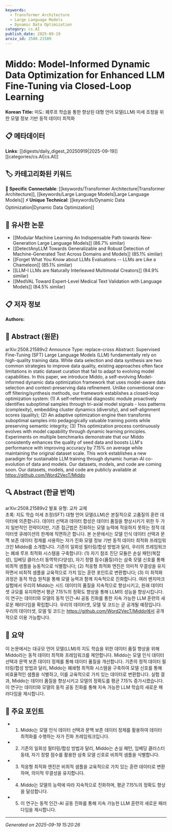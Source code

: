 ```yaml
---
keywords:
  - Transformer Architecture
  - Large Language Models
  - Dynamic Data Optimization
category: cs.AI
publish_date: 2025-09-19
arxiv_id: 2508.21589
---
```


<!-- KEYWORD_LINKING_METADATA:
{
  "processed_timestamp": "2025-09-22 21:34:28.142022",
  "vocabulary_version": "1.0",
  "selected_keywords": [
    "Transformer Architecture",
    "Large Language Models",
    "Dynamic Data Optimization"
  ],
  "rejected_keywords": [
    "Supervised Fine-Tuning",
    "Closed-Loop Learning"
  ],
  "similarity_scores": {
    "Transformer Architecture": 0.82,
    "Large Language Models": 0.8,
    "Dynamic Data Optimization": 0.78
  },
  "extraction_method": "AI_prompt_based",
  "budget_applied": true
}
-->


# Middo: Model-Informed Dynamic Data Optimization for Enhanced LLM Fine-Tuning via Closed-Loop Learning

**Korean Title:** 미도: 폐루프 학습을 통한 향상된 대형 언어 모델(LLM) 미세 조정을 위한 모델 정보 기반 동적 데이터 최적화

## 📋 메타데이터

**Links**: [[digests/daily_digest_20250919|2025-09-19]]   [[categories/cs.AI|cs.AI]]

## 🏷️ 카테고리화된 키워드
**🔗 Specific Connectable**: [[keywords/Transformer Architecture|Transformer Architecture]], [[keywords/Large Language Models|Large Language Models]]
**⚡ Unique Technical**: [[keywords/Dynamic Data Optimization|Dynamic Data Optimization]]

## 🔗 유사한 논문
- [[Modular Machine Learning An Indispensable Path towards New-Generation Large Language Models]] (86.7% similar)
- [[DetectAnyLLM Towards Generalizable and Robust Detection of Machine-Generated Text Across Domains and Models]] (85.1% similar)
- [[Forget What You Know about LLMs Evaluations -- LLMs are Like a Chameleon]] (85.1% similar)
- [[LLM-I LLMs are Naturally Interleaved Multimodal Creators]] (84.9% similar)
- [[MedVAL Toward Expert-Level Medical Text Validation with Language Models]] (84.5% similar)

## 📋 저자 정보

**Authors:** 

## 📄 Abstract (원문)

arXiv:2508.21589v2 Announce Type: replace-cross 
Abstract: Supervised Fine-Tuning (SFT) Large Language Models (LLM) fundamentally rely on high-quality training data. While data selection and data synthesis are two common strategies to improve data quality, existing approaches often face limitations in static dataset curation that fail to adapt to evolving model capabilities. In this paper, we introduce Middo, a self-evolving Model-informed dynamic data optimization framework that uses model-aware data selection and context-preserving data refinement. Unlike conventional one-off filtering/synthesis methods, our framework establishes a closed-loop optimization system: (1) A self-referential diagnostic module proactively identifies suboptimal samples through tri-axial model signals - loss patterns (complexity), embedding cluster dynamics (diversity), and self-alignment scores (quality); (2) An adaptive optimization engine then transforms suboptimal samples into pedagogically valuable training points while preserving semantic integrity; (3) This optimization process continuously evolves with model capability through dynamic learning principles. Experiments on multiple benchmarks demonstrate that our Middo consistently enhances the quality of seed data and boosts LLM's performance with improving accuracy by 7.15% on average while maintaining the original dataset scale. This work establishes a new paradigm for sustainable LLM training through dynamic human-AI co-evolution of data and models. Our datasets, models, and code are coming soon. Our datasets, models, and code are publicly available at https://github.com/Word2VecT/Middo

## 🔍 Abstract (한글 번역)

arXiv:2508.21589v2 발표 유형: 교차 교체  
초록: 지도 학습 미세 조정(SFT) 대형 언어 모델(LLM)은 본질적으로 고품질의 훈련 데이터에 의존합니다. 데이터 선택과 데이터 합성은 데이터 품질을 향상시키기 위한 두 가지 일반적인 전략이지만, 기존 접근법은 진화하는 모델 능력에 적응하지 못하는 정적 데이터셋 큐레이션의 한계에 직면하곤 합니다. 본 논문에서는 모델 인식 데이터 선택과 문맥 보존 데이터 정제를 사용하는 자가 진화 모델 정보 기반 동적 데이터 최적화 프레임워크인 Middo를 소개합니다. 기존의 일회성 필터링/합성 방법과 달리, 우리의 프레임워크는 폐쇄 루프 최적화 시스템을 구축합니다: (1) 자기 참조 진단 모듈은 손실 패턴(복잡성), 임베딩 클러스터 동역학(다양성), 자기 정렬 점수(품질)라는 삼축 모델 신호를 통해 비최적 샘플을 능동적으로 식별합니다; (2) 적응형 최적화 엔진은 의미적 무결성을 유지하면서 비최적 샘플을 교육적으로 가치 있는 훈련 포인트로 변환합니다; (3) 이 최적화 과정은 동적 학습 원칙을 통해 모델 능력과 함께 지속적으로 진화합니다. 여러 벤치마크 실험에서 우리의 Middo는 시드 데이터의 품질을 지속적으로 향상시키고, 원래 데이터셋 규모를 유지하면서 평균 7.15%의 정확도 향상을 통해 LLM의 성능을 향상시킵니다. 이 연구는 데이터와 모델의 동적 인간-AI 공동 진화를 통한 지속 가능한 LLM 훈련의 새로운 패러다임을 확립합니다. 우리의 데이터셋, 모델 및 코드는 곧 공개될 예정입니다. 우리의 데이터셋, 모델 및 코드는 https://github.com/Word2VecT/Middo에서 공개적으로 이용 가능합니다.

## 📝 요약

이 논문에서는 대규모 언어 모델(LLM)의 지도 학습을 위한 데이터 품질 향상을 위해 Middo라는 동적 데이터 최적화 프레임워크를 제안합니다. Middo는 모델 인식 데이터 선택과 문맥 보존 데이터 정제를 통해 데이터 품질을 개선합니다. 기존의 정적 데이터 필터링/합성 방법과 달리, Middo는 폐쇄형 최적화 시스템을 구축하여 모델 신호를 통해 비효율적인 샘플을 식별하고, 이를 교육적으로 가치 있는 데이터로 변환합니다. 실험 결과, Middo는 데이터 품질을 향상시키고 모델의 정확도를 평균 7.15% 증가시켰습니다. 이 연구는 데이터와 모델의 동적 공동 진화를 통해 지속 가능한 LLM 학습의 새로운 패러다임을 제시합니다.

## 🎯 주요 포인트

- 1. Middo는 모델 인식 데이터 선택과 문맥 보존 데이터 정제를 활용하여 데이터 최적화를 수행하는 자가 진화 프레임워크입니다.

- 2. 기존의 일회성 필터링/합성 방법과 달리, Middo는 손실 패턴, 임베딩 클러스터 동태, 자기 정렬 점수를 활용한 삼축 모델 신호로 비최적 샘플을 식별합니다.

- 3. 적응형 최적화 엔진은 비최적 샘플을 교육적으로 가치 있는 훈련 데이터로 변환하며, 의미적 무결성을 유지합니다.

- 4. Middo는 모델의 능력에 따라 지속적으로 진화하며, 평균 7.15%의 정확도 향상을 달성합니다.

- 5. 이 연구는 동적 인간-AI 공동 진화를 통해 지속 가능한 LLM 훈련의 새로운 패러다임을 제시합니다.

---

*Generated on 2025-09-19 15:20:26*